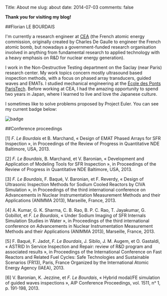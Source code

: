 Title: About me
slug: about
date: 2014-07-03
comments: false

**Thank you for visiting my blog!**

##Florian LE BOURDAIS

I'm currently a research engineer at [CEA](http://www.cea.fr/english-portal) (the French atomic energy commission, originally created by Charles De Gaulle to engineer the French atomic bomb, but nowadays a government-funded research organisation involved in anything from fundamental research to applied technology with a heavy emphasis on R&D for nuclear energy generation).

I work in the Non-Destructive Testing department on the Saclay (near Paris) research center. My work topics concern mostly ultrasound based inspection methods, with a focus on phased array transducers, guided waves and EMATs. I studied mechanical engineering at the [École des Ponts ParisTech](http://www.enpc.fr/). Before working at CEA, I had the amazing opportunity to spend two years in Japan, where I learned to live and love the Japanese culture.

I sometimes like to solve problems proposed by Project Euler. You can see my current badge below:

![badge](https://projecteuler.net/profile/furothesof.png)

##Conference proceedings

[1] *F. Le Bourdais* et B. Marchand, « Design of EMAT Phased Arrays for SFR Inspection », in Proceedings of the Review of Progress in Quantitative NDE Baltimore, USA, 2013.

[2] *F. Le Bourdais*, B. Marchand, et V. Baronian, « Development and Application of Modeling Tools for SFR Inspection », in Proceedings of the Review of Progress in Quantitative NDE Baltimore, USA, 2013.

[3] *F. Le Bourdais*, F. Baqué, V. Baronian, et F. Reverdy, « Design of Ultrasonic Inspection Methods for Sodium Cooled Reactors by CIVA Simulation », in Proceedings of the third international conference on Advancements in Nuclear Instrumentation Measurement Methods and their Applications (ANIMMA 2013), Marseille, France, 2013.

[4] A. Kumar, G. K. Sharma, C. B. Rao, B. P. C. Rao, T. Jayakumar, G. Gobillot, et *F. Le Bourdais*, « Under Sodium Imaging of SFR Internals Simulation Studies in Water », in Proceedings of the third international conference on Advancements in Nuclear Instrumentation Measurement Methods and their Applications (ANIMMA 2013), Marseille, France, 2013.

[5] F. Baqué, F. Jadot, *F. Le Bourdais*, J. Sibilo, J. M. Augem, et O. Gastaldi, « ASTRID In Service Inspection and Repair: review of R&D program and associated results », in Proceedings of the International Conference on Fast Reactors and Related Fuel Cycles: Safe Technologies and Sustainable Scenarios (FR13), Paris, France Organized by the International Atomic Energy Agency (IAEA), 2013.

[6] V. Baronian, K. Jezzine, et *F. Le Bourdais*, « Hybrid modal/FE simulation of guided waves inspections », AIP Conference Proceedings, vol. 1511, nᵒ 1, p. 191-198, 2013.
